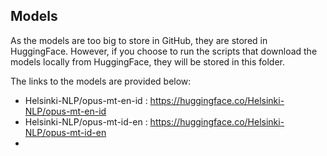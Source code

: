 ## Models

As the models are too big to store in GitHub, they are stored in HuggingFace. However, if you choose to run the scripts that download the models locally from HuggingFace, they will be stored in this folder.

The links to the models are provided below:
- Helsinki-NLP/opus-mt-en-id : https://huggingface.co/Helsinki-NLP/opus-mt-en-id
- Helsinki-NLP/opus-mt-id-en : https://huggingface.co/Helsinki-NLP/opus-mt-id-en
- 
